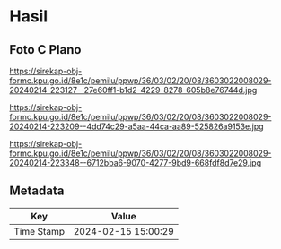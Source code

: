 # Hasil

## Foto C Plano

https://sirekap-obj-formc.kpu.go.id/8e1c/pemilu/ppwp/36/03/02/20/08/3603022008029-20240214-223127--27e60ff1-b1d2-4229-8278-605b8e76744d.jpg

https://sirekap-obj-formc.kpu.go.id/8e1c/pemilu/ppwp/36/03/02/20/08/3603022008029-20240214-223209--4dd74c29-a5aa-44ca-aa89-525826a9153e.jpg

https://sirekap-obj-formc.kpu.go.id/8e1c/pemilu/ppwp/36/03/02/20/08/3603022008029-20240214-223348--6712bba6-9070-4277-9bd9-668fdf8d7e29.jpg


## Metadata

| Key        | Value               |
| ---------- | ------------------- |
| Time Stamp | 2024-02-15 15:00:29 |




